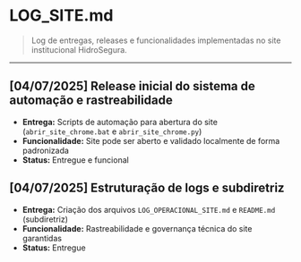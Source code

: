 # LOG_SITE.md

> Log de entregas, releases e funcionalidades implementadas no site institucional HidroSegura.

---

## [04/07/2025] Release inicial do sistema de automação e rastreabilidade
- **Entrega:** Scripts de automação para abertura do site (`abrir_site_chrome.bat` e `abrir_site_chrome.py`)
- **Funcionalidade:** Site pode ser aberto e validado localmente de forma padronizada
- **Status:** Entregue e funcional

## [04/07/2025] Estruturação de logs e subdiretriz
- **Entrega:** Criação dos arquivos `LOG_OPERACIONAL_SITE.md` e `README.md` (subdiretriz)
- **Funcionalidade:** Rastreabilidade e governança técnica do site garantidas
- **Status:** Entregue
